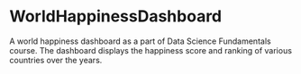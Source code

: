 # WorldHappinessDashboard
A world happiness dashboard as a part of Data Science Fundamentals course. The dashboard displays the happiness score and ranking of various countries over the years.
